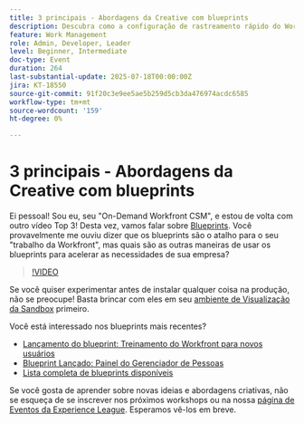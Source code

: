 ```yaml
---
title: 3 principais - Abordagens da Creative com blueprints
description: Descubra como a configuração de rastreamento rápido do Workfront Blueprints, com novos modelos, painéis e dicas de teste de sandbox.
feature: Work Management
role: Admin, Developer, Leader
level: Beginner, Intermediate
doc-type: Event
duration: 264
last-substantial-update: 2025-07-18T00:00:00Z
jira: KT-18550
source-git-commit: 91f20c3e9ee5ae5b259d5cb3da476974acdc6585
workflow-type: tm+mt
source-wordcount: '159'
ht-degree: 0%

---
```



# 3 principais - Abordagens da Creative com blueprints

Ei pessoal! Sou eu, seu &quot;On-Demand Workfront CSM&quot;, e estou de volta com outro vídeo Top 3!  Desta vez, vamos falar sobre [Blueprints](https://experienceleague.adobe.com/pt-br/docs/workfront/using/administration-and-setup/blueprints/blueprints-overview). Você provavelmente me ouviu dizer que os blueprints são o atalho para o seu &quot;trabalho da Workfront&quot;, mas quais são as outras maneiras de usar os blueprints para acelerar as necessidades de sua empresa?

>[!VIDEO](https://video.tv.adobe.com/v/3465316/?learn=on&enablevpops&captions=por_br)

Se você quiser experimentar antes de instalar qualquer coisa na produção, não se preocupe!  Basta brincar com eles em seu [ambiente de Visualização da Sandbox](https://experienceleague.adobe.com/pt-br/docs/workfront/using/administration-and-setup/set-up-wf/testing-environments/wf-preview-sandbox-environment) primeiro.

Você está interessado nos blueprints mais recentes?

* [Lançamento do blueprint: Treinamento do Workfront para novos usuários](https://experienceleaguecommunities.adobe.com/t5/workfront-blogs/blueprint-released-workfront-training-for-new-users/ba-p/739734?profile.language=pt)
* [Blueprint Lançado: Painel do Gerenciador de Pessoas](https://experienceleaguecommunities.adobe.com/t5/workfront-discussions/blueprint-released-people-manager-dashboard/m-p/687545?profile.language=pt#M3247)
* [Lista completa de blueprints disponíveis](https://experienceleague.adobe.com/pt-br/docs/workfront/using/administration-and-setup/blueprints/list-of-available-blueprints)

Se você gosta de aprender sobre novas ideias e abordagens criativas, não se esqueça de se inscrever nos próximos workshops ou na nossa [página de Eventos da Experience League](https://experienceleague.adobe.com/pt-br/events?filters=Workfront). Esperamos vê-los em breve.
